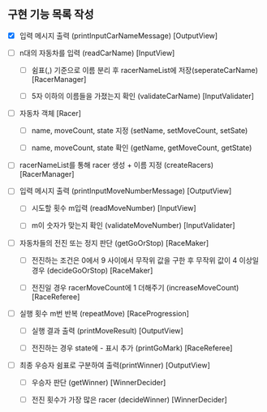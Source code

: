 ## 구현 기능 목록 작성

- [x] 입력 메시지 출력 (printInputCarNameMessage) [OutputView]


- [ ] n대의 자동차를 입력 (readCarName) [InputView]

  - [ ] 쉼표(,) 기준으로 이름 분리 후 racerNameList에 저장(seperateCarName) [RacerManager]

  - [ ] 5자 이하의 이름들을 가졌는지 확인 (validateCarName) [InputValidater]


- [ ] 자동차 객체 [Racer]

  - [ ] name, moveCount, state 지정 (setName, setMoveCount, setSate)

  - [ ] name, moveCount, state 확인 (getName, getMoveCount, getState)


- [ ] racerNameList를 통해 racer 생성 + 이름 지정 (createRacers) [RacerManager]


- [ ] 입력 메시지 출력 (printInputMoveNumberMessage) [OutputView]

  - [ ] 시도할 횟수 m입력 (readMoveNumber) [InputView]

  - [ ] m이 숫자가 맞는지 확인 (validateMoveNumber) [InputValidater]


- [ ] 자동차들의 전진 또는 정지 판단 (getGoOrStop) [RaceMaker]

  - [ ] 전진하는 조건은 0에서 9 사이에서 무작위 값을 구한 후 무작위 값이 4 이상일 경우 (decideGoOrStop) [RaceMaker]

  - [ ] 전진일 경우 racerMoveCount에 1 더해주기 (increaseMoveCount) [RaceReferee]


- [ ] 실행 횟수 m번 반복 (repeatMove) [RaceProgression]

  - [ ] 실행 결과 출력 (printMoveResult) [OutputView]

  - [ ] 전진하는 경우 state에 - 표시 추가 (printGoMark) [RaceReferee]


- [ ] 최종 우승자 쉼표로 구분하여 출력(printWinner) [OutputView]

  - [ ] 우승자 판단 (getWinner) [WinnerDecider]

  - [ ] 전진 횟수가 가장 많은 racer (decideWinner) [WinnerDecider]
